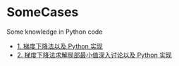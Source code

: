 # SomeCases
Some knowledge in Python code


- [1. 梯度下降法以及 Python 实现](https://blog.csdn.net/PursueLuo/article/details/144296272?spm=1001.2014.3001.5501)
- [2. 梯度下降法求解局部最小值深入讨论以及 Python 实现](https://blog.csdn.net/PursueLuo/article/details/144306057?spm=1001.2014.3001.5501)
